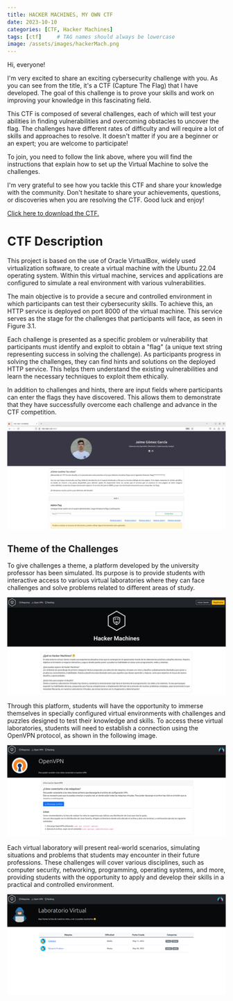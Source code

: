 ```yaml
---
title: HACKER MACHINES, MY OWN CTF
date: 2023-10-10
categories: [CTF, Hacker Machines]
tags: [ctf]     # TAG names should always be lowercase
image: /assets/images/hackerMach.png
---
```


Hi, everyone!

I'm very excited to share an exciting cybersecurity challenge with you. As you can see from the title, it's a CTF (Capture The Flag) that I have developed. The goal of this challenge is to prove your skills and work on improving your knowledge in this fascinating field.

This CTF is composed of several challenges, each of which will test your abilities in finding vulnerabilities and overcoming obstacles to uncover the flag. The challenges have different rates of difficulty and will require a lot of skills and approaches to resolve. It doesn't matter if you are a beginner or an expert; you are welcome to participate!

To join, you need to follow the link above, where you will find the instructions that explain how to set up the Virtual Machine to solve the challenges.

I'm very grateful to see how you tackle this CTF and share your knowledge with the community. Don't hesitate to share your achievements, questions, or discoveries when you are resolving the CTF. Good luck and enjoy!

[Click here to download the CTF.](https://drive.google.com/drive/folders/1m3agirx64G1shKEmGAV8kD6iQfgLxUrq?usp=sharing)

# CTF Description

This project is based on the use of Oracle VirtualBox, widely used virtualization software, to create a virtual machine with the Ubuntu 22.04 operating system. Within this virtual machine, services and applications are configured to simulate a real environment with various vulnerabilities.

The main objective is to provide a secure and controlled environment in which participants can test their cybersecurity skills. To achieve this, an HTTP service is deployed on port 8000 of the virtual machine. This service serves as the stage for the challenges that participants will face, as seen in Figure 3.1.

Each challenge is presented as a specific problem or vulnerability that participants must identify and exploit to obtain a "flag" (a unique text string representing success in solving the challenge). As participants progress in solving the challenges, they can find hints and solutions on the deployed HTTP service. This helps them understand the existing vulnerabilities and learn the necessary techniques to exploit them ethically.

In addition to challenges and hints, there are input fields where participants can enter the flags they have discovered. This allows them to demonstrate that they have successfully overcome each challenge and advance in the CTF competition.

![Home View](/assets/images/solucion1.png)

## Theme of the Challenges

To give challenges a theme, a platform developed by the university professor has been simulated. Its purpose is to provide students with interactive access to various virtual laboratories where they can face challenges and solve problems related to different areas of study.

![Main Page](/assets/images/solucion2.png)

Through this platform, students will have the opportunity to immerse themselves in specially configured virtual environments with challenges and puzzles designed to test their knowledge and skills. To access these virtual laboratories, students will need to establish a connection using the OpenVPN protocol, as shown in the following image.

![OpenVPN Page](/assets/images/solucion3.png)

Each virtual laboratory will present real-world scenarios, simulating situations and problems that students may encounter in their future professions. These challenges will cover various disciplines, such as computer security, networking, programming, operating systems, and more, providing students with the opportunity to apply and develop their skills in a practical and controlled environment.

![Virtual Laboratory](/assets/images/solucion4.png)
